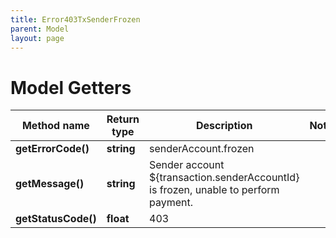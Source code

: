 ```yaml
---
title: Error403TxSenderFrozen
parent: Model
layout: page
---
```


# Model Getters

Method name | Return type | Description | Notes
------------ | ------------- | ------------- | -------------
**getErrorCode()** | **string** | senderAccount.frozen |
**getMessage()** | **string** | Sender account ${transaction.senderAccountId} is frozen, unable to perform payment. |
**getStatusCode()** | **float** | 403 |

